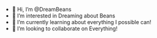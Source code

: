 - 👋 Hi, I’m @DreamBeans
- 👀 I’m interested in Dreaming about Beans
- 🌱 I’m currently learning about everything I possible can!
- 💞️ I’m looking to collaborate on Everything!

<!---
DreamBeans/DreamBeans is a ✨ special ✨ repository because its `README.md` (this file) appears on your GitHub profile.
You can click the Preview link to take a look at your changes.
--->
